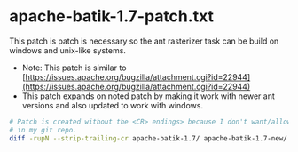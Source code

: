 # apache-batik-1.7-patch.txt

This patch is patch is necessary so the ant rasterizer task can be build on
windows and unix-like systems.

* Note: This patch is similar to [https://issues.apache.org/bugzilla/attachment.cgi?id=22944](https://issues.apache.org/bugzilla/attachment.cgi?id=22944)
* This patch expands on noted patch by making it work with newer ant versions and
  also updated to work with windows.

```bash
# Patch is created without the <CR> endings> because I don't want/allow <CR> endings
# in my git repo.
diff -rupN --strip-trailing-cr apache-batik-1.7/ apache-batik-1.7-new/ > apache-batik-1.7-patch.txt
```
